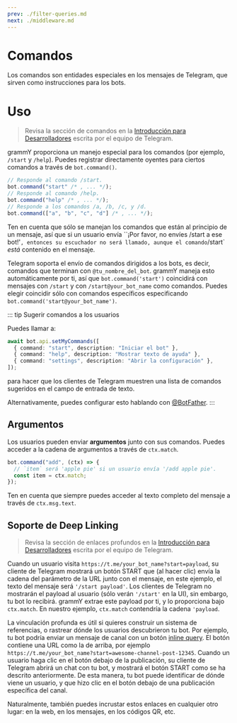 ```yaml
---
prev: ./filter-queries.md
next: ./middleware.md
---
```


# Comandos

Los comandos son entidades especiales en los mensajes de Telegram, que sirven como instrucciones para los bots.

# Uso

> Revisa la sección de comandos en la [Introducción para Desarrolladores](https://core.telegram.org/bots#commands) escrita por el equipo de Telegram.

grammY proporciona un manejo especial para los comandos (por ejemplo, `/start` y `/help`). Puedes registrar directamente oyentes para ciertos comandos a través de `bot.command()`.

```ts
// Responde al comando /start.
bot.command("start" /* , ... */);
// Responde al comando /help.
bot.command("help" /* , ... */);
// Responde a los comandos /a, /b, /c, y /d.
bot.command(["a", "b", "c", "d"] /* , ... */);
```

Ten en cuenta que sólo se manejan los comandos que están al principio de un mensaje, así que si un usuario envía ``¡Por favor, no envíes /start a ese bot!'`, entonces su escuchador no será llamado, aunque el comando`/start` _está_ contenido en el mensaje.

Telegram soporta el envío de comandos dirigidos a los bots, es decir, comandos que terminan con `@tu_nombre_del_bot`.
grammY maneja esto automáticamente por ti, así que `bot.command('start')` coincidirá con mensajes con `/start` y con `/start@your_bot_name` como comandos.
Puedes elegir coincidir sólo con comandos específicos especificando `bot.command('start@your_bot_name')`.

::: tip Sugerir comandos a los usuarios

Puedes llamar a:

```ts
await bot.api.setMyCommands([
  { command: "start", description: "Iniciar el bot" },
  { command: "help", description: "Mostrar texto de ayuda" },
  { command: "settings", description: "Abrir la configuración" },
]);
```

para hacer que los clientes de Telegram muestren una lista de comandos sugeridos en el campo de entrada de texto.

Alternativamente, puedes configurar esto hablando con [@BotFather](https://t.me/BotFather).
:::

## Argumentos

Los usuarios pueden enviar **argumentos** junto con sus comandos.
Puedes acceder a la cadena de argumentos a través de `ctx.match`.

```ts
bot.command("add", (ctx) => {
  // `item` será 'apple pie' si un usuario envía '/add apple pie'.
  const item = ctx.match;
});
```

Ten en cuenta que siempre puedes acceder al texto completo del mensaje a través de `ctx.msg.text`.

## Soporte de Deep Linking

> Revisa la sección de enlaces profundos en la [Introducción para Desarrolladores](https://core.telegram.org/bots#deep-linking) escrita por el equipo de Telegram.

Cuando un usuario visita `https://t.me/your_bot_name?start=payload`, su cliente de Telegram mostrará un botón START que (al hacer clic) envía la cadena del parámetro de la URL junto con el mensaje, en este ejemplo, el texto del mensaje será `'/start payload'`.
Los clientes de Telegram no mostrarán el payload al usuario (sólo verán `'/start'` en la UI), sin embargo, tu bot lo recibirá.
grammY extrae este payload por ti, y lo proporciona bajo `ctx.match`.
En nuestro ejemplo, `ctx.match` contendría la cadena `'payload`.

La vinculación profunda es útil si quieres construir un sistema de referencias, o rastrear dónde los usuarios descubrieron tu bot.
Por ejemplo, tu bot podría enviar un mensaje de canal con un botón [inline query](../plugins/keyboard.html#inline-keyboards).
El botón contiene una URL como la de arriba, por ejemplo `https://t.me/your_bot_name?start=awesome-channel-post-12345`.
Cuando un usuario haga clic en el botón debajo de la publicación, su cliente de Telegram abrirá un chat con tu bot, y mostrará el botón START como se ha descrito anteriormente.
De esta manera, tu bot puede identificar de dónde viene un usuario, y que hizo clic en el botón debajo de una publicación específica del canal.

Naturalmente, también puedes incrustar estos enlaces en cualquier otro lugar: en la web, en los mensajes, en los códigos QR, etc.

